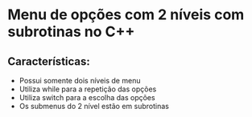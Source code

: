 # Menu de opções com 2 níveis com subrotinas no C++

## Características:<br>
- Possui somente dois níveis de menu<br>
- Utiliza while para a repetição das opções<br>
- Utiliza switch para a escolha das opções<br>
- Os submenus do 2 nível estão em subrotinas<br>